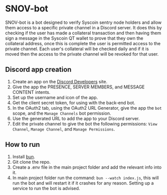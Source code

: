 # SNOV-bot

SNOV-bot is a bot designed to verify Syscoin sentry node holders and allow them access to a specific private channel in a Discord server. It does this by checking if the user has made a collateral transaction and then having them sign a message in the Syscoin QT wallet to prove that they own the collateral address, once this is complete the user is permitted access to the private channel. Each user's collateral will be checked daily and if it is moved then the access to the private channel will be revoked for that user.

## Discord app creation
1. Create an app on the [Discord Developers](https://discord.com/developers/applications) site.
2. Give the app the PRESENCE, SERVER MEMBERS, and MESSAGE CONTENT intents.
3. Set up the username and icon of the app.
4. Get the client secret token, for using with the back-end bot.
5. In the OAuth2 tab, using the OAuth2 URL Generator, give the app the `bot` scope, and the `Manage Channels` bot permission.
6. Use the generated URL to add the app to your Discord server.
7. Edit the private channel to give the bot the following permissions: `View Channel`, `Manage Channel`, and `Manage Permissions`.

## How to run
1. Install [bun](https://bun.sh/).
2. Git clone the repo.
3. Create a .env file in the main project folder and add the relevant info into it.
4. In main project folder run the command: `bun --watch index.js`, this will run the bot and will restart it if it crashes for any reason. Setting up a service to run the bot is advised.